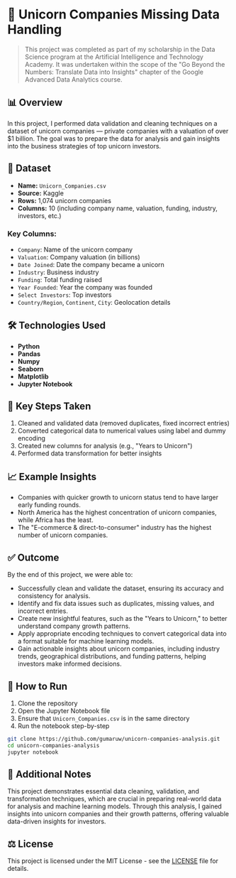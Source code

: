 # 🦄 Unicorn Companies Missing Data Handling

> This project was completed as part of my scholarship in the Data Science program at the Artificial Intelligence and Technology Academy. It was undertaken within the scope of the "Go Beyond the Numbers: Translate Data into Insights" chapter of the Google Advanced Data Analytics course.

## 📊 Overview

In this project, I performed data validation and cleaning techniques on a dataset of unicorn companies — private companies with a valuation of over $1 billion. The goal was to prepare the data for analysis and gain insights into the business strategies of top unicorn investors.

## 📁 Dataset

- **Name:** `Unicorn_Companies.csv`
- **Source:** Kaggle
- **Rows:** 1,074 unicorn companies
- **Columns:** 10 (including company name, valuation, funding, industry, investors, etc.)

### Key Columns:

- `Company`: Name of the unicorn company  
- `Valuation`: Company valuation (in billions)  
- `Date Joined`: Date the company became a unicorn  
- `Industry`: Business industry  
- `Funding`: Total funding raised  
- `Year Founded`: Year the company was founded  
- `Select Investors`: Top investors  
- `Country/Region`, `Continent`, `City`: Geolocation details  

## 🛠 Technologies Used

- **Python**
- **Pandas**
- **Numpy**
- **Seaborn**
- **Matplotlib**
- **Jupyter Notebook**

## 🧪 Key Steps Taken

1. Cleaned and validated data (removed duplicates, fixed incorrect entries)
2. Converted categorical data to numerical values using label and dummy encoding
3. Created new columns for analysis (e.g., "Years to Unicorn")
4. Performed data transformation for better insights

## 📈 Example Insights

- Companies with quicker growth to unicorn status tend to have larger early funding rounds.
- North America has the highest concentration of unicorn companies, while Africa has the least.
- The "E-commerce & direct-to-consumer" industry has the highest number of unicorn companies.

## ✅ Outcome

By the end of this project, we were able to:

- Successfully clean and validate the dataset, ensuring its accuracy and consistency for analysis.
- Identify and fix data issues such as duplicates, missing values, and incorrect entries.
- Create new insightful features, such as the "Years to Unicorn," to better understand company growth patterns.
- Apply appropriate encoding techniques to convert categorical data into a format suitable for machine learning models.
- Gain actionable insights about unicorn companies, including industry trends, geographical distributions, and funding patterns, helping investors make informed decisions.

## 📌 How to Run

1. Clone the repository  
2. Open the Jupyter Notebook file  
3. Ensure that `Unicorn_Companies.csv` is in the same directory  
4. Run the notebook step-by-step

```bash
git clone https://github.com/gumaruw/unicorn-companies-analysis.git
cd unicorn-companies-analysis
jupyter notebook
```

## 📌 Additional Notes
This project demonstrates essential data cleaning, validation, and transformation techniques, which are crucial in preparing real-world data for analysis and machine learning models. Through this analysis, I gained insights into unicorn companies and their growth patterns, offering valuable data-driven insights for investors.

## ⚖️ License
This project is licensed under the MIT License - see the [LICENSE](LICENSE) file for details.
